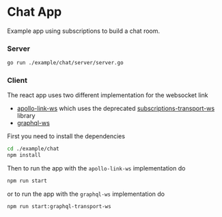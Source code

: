 # Chat App

Example app using subscriptions to build a chat room.

### Server
```bash
go run ./example/chat/server/server.go
```

### Client
The react app uses two different implementation for the websocket link
- [apollo-link-ws](https://www.apollographql.com/docs/react/api/link/apollo-link-ws) which uses the deprecated [subscriptions-transport-ws](https://github.com/apollographql/subscriptions-transport-ws) library
- [graphql-ws](https://github.com/enisdenjo/graphql-ws)

First you need to install the dependencies
```bash
cd ./example/chat
npm install 
```

Then to run the app with the `apollo-link-ws` implementation do
```bash
npm run start
```

or to run the app with the `graphql-ws` implementation do
```bash
npm run start:graphql-transport-ws
```
